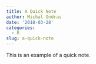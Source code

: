 ```yaml
---
title: A Quick Note
author: Michal Ondras
date: '2018-03-28'
categories:
  - R
slug: a-quick-note
---
```


This is an example of a quick note. 